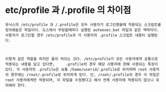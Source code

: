 # etc/profile 과  /.profile 의 차이점

    유닉스의 /etc/profile 과 /.profile은 모두 사용자가 로그인했을때 적용되는 스크립트를 정의해놓은 파일이다. 도스에서 부팅할때마다 실행된 autoexec.bat 파일과 같은 맥락이다.    사용자가 로그인할 경우 /etc/profile과 각 사용자의 .profile 스크립트 내용이 실행된다.

 

    이렇게 같은 역할을 하지만 둘의 차이는 크다. /etc/profile가 모든 사용자에게 공통으로 적용되는 내용을 담고 있다면,     .profile의 경우 해당 사용자에 한해 사용되는 특징이 있다. 각 사용자의 .profile은 보통 /home/userid/.profile로 위치하며 root 사용자의 경우에는 /root/.profile로 위치하게 된다. 단, /root/.profile의 경우 이 파일은 root 사용자에게만 적용되며, 이 파일을 수정했다고 해서 전체 사용자에 적용되지 않으니 유의해야 한다.